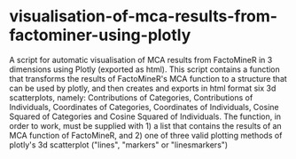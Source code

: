 # visualisation-of-mca-results-from-factominer-using-plotly
A script for automatic visualisation of MCA results from FactoMineR in 3 dimensions using Plotly (exported as html). This script contains a function that transforms the results of FactoMineR's MCA function to a structure that can be used by plotly, and then creates and exports in html format six 3d scatterplots, namely: Contributions of Categories, Contributions of Individuals, Coordinates of Categories, Coordinates of Individuals, Cosine Squared of Categories and Cosine Squared of Individuals. The function, in order to work, must be supplied with 1) a list that contains the results of an MCA function of FactoMineR, and 2) one of three valid plotting methods of plotly's 3d scatterplot ("lines", "markers" or "linesmarkers")
